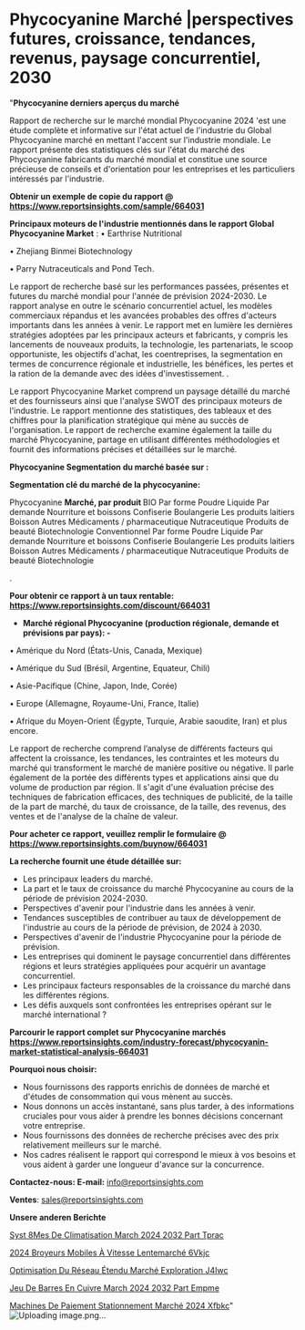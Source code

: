 # Phycocyanine Marché |perspectives futures, croissance, tendances, revenus, paysage concurrentiel, 2030

"<strong>Phycocyanine derniers aperçus du marché</strong>

Rapport de recherche sur le marché mondial Phycocyanine 2024 'est une étude complète et informative sur l'état actuel de l'industrie du Global Phycocyanine marché en mettant l'accent sur l'industrie mondiale. Le rapport présente des statistiques clés sur l'état du marché des Phycocyanine fabricants du marché mondial et constitue une source précieuse de conseils et d'orientation pour les entreprises et les particuliers intéressés par l'industrie.

<strong>Obtenir un exemple de copie du rapport @ <a href=https://www.reportsinsights.com/sample/664031>https://www.reportsinsights.com/sample/664031</a></strong>

<strong>Principaux moteurs de l'industrie mentionnés dans le rapport Global Phycocyanine Market</strong> :
• Earthrise Nutritional

• Zhejiang Binmei Biotechnology

• Parry Nutraceuticals and Pond Tech.

Le rapport de recherche basé sur les performances passées, présentes et futures du marché mondial pour l'année de prévision 2024-2030. Le rapport analyse en outre le scénario concurrentiel actuel, les modèles commerciaux répandus et les avancées probables des offres d'acteurs importants dans les années à venir. Le rapport met en lumière les dernières stratégies adoptées par les principaux acteurs et fabricants, y compris les lancements de nouveaux produits, la technologie, les partenariats, le scoop opportuniste, les objectifs d'achat, les coentreprises, la segmentation en termes de concurrence régionale et industrielle, les bénéfices, les pertes et la ration de la demande avec des idées d'investissement. .

Le rapport Phycocyanine Market comprend un paysage détaillé du marché et des fournisseurs ainsi que l'analyse SWOT des principaux moteurs de l'industrie. Le rapport mentionne des statistiques, des tableaux et des chiffres pour la planification stratégique qui mène au succès de l'organisation. Le rapport de recherche examine également la taille du marché Phycocyanine, partage en utilisant différentes méthodologies et fournit des informations précises et détaillées sur le marché.

<strong>Phycocyanine Segmentation du marché basée sur :</strong>

<strong> Segmentation clé du marché de la phycocyanine: </strong>

Phycocyanine <strong> Marché, par produit </strong>
BIO
Par forme
Poudre
Liquide
Par demande
Nourriture et boissons
Confiserie
Boulangerie
Les produits laitiers
Boisson
Autres
Médicaments / pharmaceutique
Nutraceutique
Produits de beauté
Biotechnologie
Conventionnel
Par forme
Poudre
Liquide
Par demande
Nourriture et boissons
Confiserie
Boulangerie
Les produits laitiers
Boisson
Autres
Médicaments / pharmaceutique
Nutraceutique
Produits de beauté
Biotechnologie

.

<strong>Pour obtenir ce rapport à un taux rentable: <a href=https://www.reportsinsights.com/discount/664031>https://www.reportsinsights.com/discount/664031</a></strong>
<ul>
  <li><strong>Marché régional Phycocyanine (production régionale, demande et prévisions par pays): -</strong></li>
</ul>
• Amérique du Nord (États-Unis, Canada, Mexique)

• Amérique du Sud (Brésil, Argentine, Equateur, Chili)

• Asie-Pacifique (Chine, Japon, Inde, Corée)

• Europe (Allemagne, Royaume-Uni, France, Italie)

• Afrique du Moyen-Orient (Égypte, Turquie, Arabie saoudite, Iran) et plus encore.

Le rapport de recherche comprend l’analyse de différents facteurs qui affectent la croissance, les tendances, les contraintes et les moteurs du marché qui transforment le marché de manière positive ou négative. Il parle également de la portée des différents types et applications ainsi que du volume de production par région. Il s'agit d'une évaluation précise des techniques de fabrication efficaces, des techniques de publicité, de la taille de la part de marché, du taux de croissance, de la taille, des revenus, des ventes et de l'analyse de la chaîne de valeur.

<strong>Pour acheter ce rapport, veuillez remplir le formulaire @   <a href=https://www.reportsinsights.com/buynow/664031>https://www.reportsinsights.com/buynow/664031</a></strong>

<strong>La recherche fournit une étude détaillée sur:</strong>
<ul>
  <li>Les principaux leaders du marché.</li>
  <li>La part et le taux de croissance du marché Phycocyanine au cours de la période de prévision 2024-2030.</li>
  <li>Perspectives d'avenir pour l'industrie dans les années à venir.</li>
  <li>Tendances susceptibles de contribuer au taux de développement de l'industrie au cours de la période de prévision, de 2024 à 2030.</li>
  <li>Perspectives d'avenir de l'industrie Phycocyanine pour la période de prévision.</li>
  <li>Les entreprises qui dominent le paysage concurrentiel dans différentes régions et leurs stratégies appliquées pour acquérir un avantage concurrentiel.</li>
  <li>Les principaux facteurs responsables de la croissance du marché dans les différentes régions.</li>
  <li>Les défis auxquels sont confrontées les entreprises opérant sur le marché international ?</li>
</ul>

<strong>Parcourir le rapport complet sur Phycocyanine marchés <a href=https://www.reportsinsights.com/industry-forecast/phycocyanin-market-statistical-analysis-664031>https://www.reportsinsights.com/industry-forecast/phycocyanin-market-statistical-analysis-664031</a></strong>

<strong>Pourquoi nous choisir:</strong>
<ul>
  <li>Nous fournissons des rapports enrichis de données de marché et d'études de consommation qui vous mènent au succès.</li>
  <li>Nous donnons un accès instantané, sans plus tarder, à des informations cruciales pour vous aider à prendre les bonnes décisions concernant votre entreprise.</li>
  <li>Nous fournissons des données de recherche précises avec des prix relativement meilleurs sur le marché.</li>
  <li>Nos cadres réalisent le rapport qui correspond le mieux à vos besoins et vous aident à garder une longueur d'avance sur la concurrence.</li>
</ul>
<strong>Contactez-nous:
</strong><strong>E-mail:</strong> <a href=mailto:info@reportsinsights.com>info@reportsinsights.com</a>

<strong>Ventes</strong>: <a href=mailto:sales@reportsinsights.com>sales@reportsinsights.com</a>

<strong>Unsere anderen Berichte</strong>

<a href=https://www.linkedin.com/pulse/syst%C3%A8mes-de-climatisation-march%C3%A9-2024-2032-part-tprac/>Syst 8Mes De Climatisation March 2024 2032 Part Tprac</a>

<a href=https://www.linkedin.com/pulse/2024-broyeurs-mobiles-à-vitesse-lentemarché-6vkjc/>2024 Broyeurs Mobiles À Vitesse Lentemarché 6Vkjc</a>

<a href=https://www.linkedin.com/pulse/optimisation-du-réseau-étendu-marché-exploration-j4iwc/>Optimisation Du Réseau Étendu Marché Exploration J4Iwc</a>

<a href=https://www.linkedin.com/pulse/jeu-de-barres-en-cuivre-march%C3%A9-2024-2032-part-empme/>Jeu De Barres En Cuivre March 2024 2032 Part Empme</a>

<a href=https://www.linkedin.com/pulse/machines-de-paiement-stationnement-marché-2024-xfbkc/>Machines De Paiement Stationnement Marché 2024 Xfbkc</a>"
![Uploading image.png…]()
